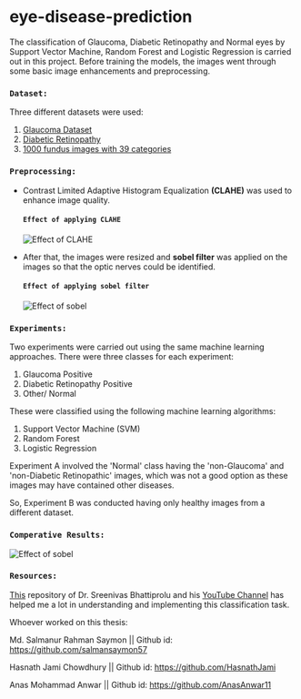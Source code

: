 # eye-disease-prediction

The classification of Glaucoma, Diabetic Retinopathy and Normal eyes by Support Vector Machine, Random Forest and Logistic Regression is carried out in this project. Before training the models, the images went through some basic image enhancements and preprocessing.

### `Dataset:`
Three different datasets were used:
1. [Glaucoma Dataset](https://www.kaggle.com/sshikamaru/glaucoma-detection)
2. [Diabetic Retinopathy](https://www.kaggle.com/sohaibanwaar1203/diabetic-rateinopathy-full)
3. [1000 fundus images with 39 categories](https://www.kaggle.com/linchundan/fundusimage1000)

### `Preprocessing:`
* Contrast Limited Adaptive Histogram Equalization **(CLAHE)** was used to enhance image quality.
  #### `Effect of applying CLAHE`
  ![Effect of CLAHE](./screenshots/CLAHE.png)

* After that, the images were resized and **sobel filter** was applied on the images so that the optic nerves could be identified.
  #### `Effect of applying sobel filter`
  ![Effect of sobel](./screenshots/sobel.png)

### `Experiments:`
Two experiments were carried out using the same machine learning approaches. There were three classes for each experiment:
1. Glaucoma Positive
2. Diabetic Retinopathy Positive
3. Other/ Normal

These were classified using the following machine learning algorithms:
1. Support Vector Machine (SVM)
2. Random Forest
3. Logistic Regression

Experiment A involved the 'Normal' class having the 'non-Glaucoma' and 'non-Diabetic Retinopathic' images, which was not a good option as these images may have contained other diseases.

So, Experiment B was conducted having only healthy images from a different dataset.

### `Comperative Results:`
![Effect of sobel](./screenshots/result.png)

### `Resources:`
[This](https://github.com/bnsreenu/python_for_microscopists) repository of Dr. Sreenivas Bhattiprolu and his [YouTube Channel](https://www.youtube.com/channel/UC34rW-HtPJulxr5wp2Xa04w) has helped me a lot in understanding and implementing this classification task.


Whoever worked on this thesis:

Md. Salmanur Rahman Saymon || Github id: https://github.com/salmansaymon57

Hasnath Jami Chowdhury || Github id: https://github.com/HasnathJami

Anas Mohammad Anwar || Github id: https://github.com/AnasAnwar11
